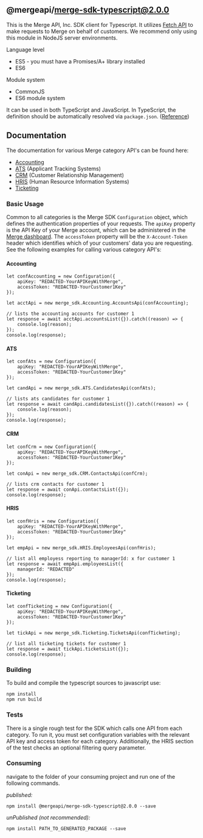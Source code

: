 ## @mergeapi/merge-sdk-typescript@2.0.0

This is the Merge API, Inc. SDK client for Typescript. It utilizes [Fetch API](https://fetch.spec.whatwg.org/) to
make requests to Merge on behalf of customers. We recommend only using this module in NodeJS server environments.

Language level
* ES5 - you must have a Promises/A+ library installed
* ES6

Module system
* CommonJS
* ES6 module system

It can be used in both TypeScript and JavaScript. In TypeScript, the definition should be automatically resolved via `package.json`. ([Reference](http://www.typescriptlang.org/docs/handbook/typings-for-npm-packages.html))

## Documentation

The documentation for various Merge category API's can be found here:

* [Accounting](https://www.merge.dev/docs/accounting/overview/)
* [ATS](https://www.merge.dev/docs/ats/overview/) (Applicant Tracking Systems)
* [CRM](https://www.merge.dev/docs/crm/overview/) (Customer Relationship Management)
* [HRIS](https://www.merge.dev/docs/hris/overview/) (Human Resource Information Systems)
* [Ticketing](https://www.merge.dev/docs/ticketing/overview/)

### Basic Usage

Common to all categories is the Merge SDK `Configuration` object, which defines the authentication properties of 
your requests. The `apiKey` property is the API Key of your Merge account, which can be administered in the 
[Merge dashboard](https://app.merge.dev/configuration/keys). The `accessToken` property will be the 
`X-Account-Token` header which identifies which of your customers' data you are requesting. See the following
examples for calling various category API's:

#### Accounting

```
let confAccounting = new Configuration({
    apiKey: "REDACTED-YourAPIKeyWithMerge",
    accessToken: "REDACTED-YourCustomer1Key"
});

let acctApi = new merge_sdk.Accounting.AccountsApi(confAccounting);

// lists the accounting accounts for customer 1
let response = await acctApi.accountsList({}).catch((reason) => {
    console.log(reason);
});
console.log(response);
```

#### ATS

```
let confAts = new Configuration({
    apiKey: "REDACTED-YourAPIKeyWithMerge",
    accessToken: "REDACTED-YourCustomer1Key"
});

let candApi = new merge_sdk.ATS.CandidatesApi(confAts);

// lists ats candidates for customer 1
let response = await candApi.candidatesList({}).catch((reason) => {
    console.log(reason);
});
console.log(response);
```

#### CRM

```
let confCrm = new Configuration({
    apiKey: "REDACTED-YourAPIKeyWithMerge",
    accessToken: "REDACTED-YourCustomer1Key"
});

let conApi = new merge_sdk.CRM.ContactsApi(confCrm);

// lists crm contacts for customer 1
let response = await conApi.contactsList({});
console.log(response);
```

#### HRIS

```
let confHris = new Configuration({
    apiKey: "REDACTED-YourAPIKeyWithMerge",
    accessToken: "REDACTED-YourCustomer1Key"
});

let empApi = new merge_sdk.HRIS.EmployeesApi(confHris);

// list all employess reporting to managerId: x for customer 1
let response = await empApi.employeesList({
    managerId: "REDACTED"
});
console.log(response);
```

#### Ticketing

```
let confTicketing = new Configuration({
    apiKey: "REDACTED-YourAPIKeyWithMerge",
    accessToken: "REDACTED-YourCustomer1Key"
});

let tickApi = new merge_sdk.Ticketing.TicketsApi(confTicketing);

// list all ticketing tickets for customer 1
let response = await tickApi.ticketsList({});
console.log(response);
```

### Building

To build and compile the typescript sources to javascript use:
```
npm install
npm run build
```

### Tests

There is a single rough test for the SDK which calls one API from each category. To run it, you must set 
configuration variables with the relevant API key and access token for each category. Additionally, the HRIS
section of the test checks an optional filtering query parameter.

### Consuming

navigate to the folder of your consuming project and run one of the following commands.

_published:_

```
npm install @mergeapi/merge-sdk-typescript@2.0.0 --save
```

_unPublished (not recommended):_

```
npm install PATH_TO_GENERATED_PACKAGE --save
